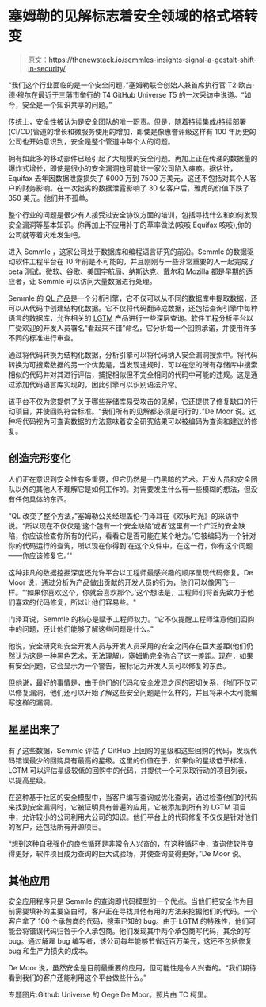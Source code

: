 # 塞姆勒的见解标志着安全领域的格式塔转变

> 原文：<https://thenewstack.io/semmles-insights-signal-a-gestalt-shift-in-security/>

“我们这个行业面临的是一个安全问题，”塞姆勒联合创始人兼首席执行官 T2·欧吉·德·穆尔在最近于三藩市举行的 T4 GitHub Universe T5 的一次采访中说道。“如今，安全是一个知识共享的问题。”

传统上，安全性被认为是安全团队的唯一职责。但是，随着持续集成/持续部署(CI/CD)管道的增长和微服务使用的增加，即使是像惠誉评级这样有 100 年历史的公司也开始意识到，安全是整个管道中每个人的问题。

拥有如此多的移动部件已经引起了大规模的安全问题。再加上正在传递的数据量的爆炸式增长，即使是很小的安全漏洞也可能让一家公司陷入瘫痪。据估计，Equifax 去年因数据泄露损失了 6000 万到 7500 万美元，这还不包括对其个人客户的财务影响。在一次拙劣的数据泄露影响了 30 亿客户后，雅虎的价值下跌了 350 美元。他们并不孤单。

整个行业的问题是很少有人接受过安全协议方面的培训，包括寻找什么和如何发现安全漏洞等基本知识。你再加上不应用补丁的草率做法(咳咳 Equifax 咳咳),你的公司就等着灾难发生吧。

进入 Semmle ，这家公司处于数据库和编程语言研究的前沿。Semmle 的数据驱动软件工程平台在 10 年前是不可能的，并且刚刚与一些非常重要的人一起完成了 beta 测试。微软、谷歌、美国宇航局、纳斯达克、戴尔和 Mozilla 都是早期的适应者，让 Semmle 可以访问大量数据进行处理。

Semmle 的 [QL 产品](https://semmle.com/ql)是一个分析引擎，它不仅可以从不同的数据库中提取数据，还可以从代码中创建结构化数据。它不仅将代码翻译成数据，还包括查询引擎中每种语言的数据库，允许相关的 [LGTM](https://semmle.com/lgtm) 产品进行一些深层查询。软件工程分析平台以广受欢迎的开发人员署名“看起来不错”命名，它分析每一个回购承诺，并使用许多不同的标准进行审查。

通过将代码转换为结构化数据，分析引擎可以将代码纳入安全漏洞搜索中。将代码转换为可搜索数据的另一个优势是，当发现违规时，可以在您的所有存储库中搜索相似的代码并对其进行评估，捕捉相似但不完全相同的代码中可能的违规。这是通过添加代码语言库实现的，因此引擎可以识别语法异常。

该平台不仅为您提供了关于哪些存储库易受攻击的见解，它还提供了修复缺口的行动项目，并使回购符合标准。“我们所有的见解都必须是可行的，”De Moor 说。这种将代码视为可查询数据的方法意味着安全研究结果可以被编码为查询和建议的修复。

## 创造完形变化

人们正在意识到安全性有多重要，但它仍然是一门黑暗的艺术。开发人员和安全团队以外的其他人不理解它是如何工作的。对需要发生什么有一些模糊的想法，但没有任何具体的东西。

“QL 改变了整个方法，”塞姆勒公关经理盖伦·门泽耳在《欢乐时光》的采访中说。“所以现在不仅仅是‘这个包有一个安全缺陷’或者‘这里有一个广泛的安全缺陷，你应该检查你所有的代码，看看它是否可能在某个地方。’它被编码为一个针对你的代码运行的查询，所以现在你得到‘在这个文件中，在这一行，你有这个问题——你应该修复它。’"

这种非凡的数据挖掘深度还允许平台以工程师最感兴趣的顺序呈现代码修复。De Moor 说，通过分析为产品做出贡献的开发人员的行为，他们可以像网飞一样。“‘如果你喜欢这个，你就会喜欢那个。’这个想法是，工程师们将首先致力于他们喜欢的代码修复，所以让他们容易些。"

门泽耳说，Semmle 的核心是赋予工程师权力。“它不仅提醒工程师注意他们回购中的问题，还让他们能够了解这些问题是什么。”

他说，安全研究和安全开发人员与开发人员采用的安全之间存在巨大差距(他们仍然认为这是一种黑色艺术，无法理解)。塞姆勒完全弥合了这一差距。现在，如果有安全问题，它会显示为一个警告，被标记为开发人员可以修复的东西。

但他说，最好的事情是，由于他们的代码和安全发现之间的密切关系，他们不仅可以修复漏洞，他们还可以开始了解这些安全问题是什么样的，并且将来不太可能编写这样的漏洞。

## 星星出来了

有了这些数据，Semmle 评估了 GitHub 上回购的星级和这些回购的代码，发现代码错误最少的回购具有最高的星级。这里的价值在于，如果你的星级低于标准，LGTM 可以评估星级较低的回购中的代码，并提供一个可采取行动的项目列表，以提高星级。

在这种基于社区的安全模型中，当客户编写查询或优化查询，通过检查他们的代码来找到安全漏洞时，它被证明具有普遍的应用，它被添加到所有的 LGTM 项目中，允许较小的公司利用大公司的知识。他们平台上的代码修复不仅仅是针对他们的客户，还包括所有开源项目。

“想到这种自我强化的良性循环是非常令人兴奋的，在这种循环中，查询使软件变得更好，软件项目成为查询的巨大试验场，并使查询变得更好，”De Moor 说。

## 其他应用

安全应用程序只是 Semmle 的查询即代码模型的一个优点。当他们把安全作为目前需要填补的主要空白时，客户正在寻找其他有用的方法来挖掘他们的代码。一个客户拿了 100 个承包商的代码，搜索已知的 bug。由于 LGTM 的特殊性，他们可能会将错误代码归咎于个人承包商。他们发现其中两个承包商写代码，其余的写 bug。通过解雇 bug 编写者，该公司每年能够节省近百万美元，这还不包括修复 bug 和生产力损失的成本。

De Moor 说，虽然安全是目前最重要的应用，但可能性是令人兴奋的。“我们期待看到我们的客户还能利用这个平台做些什么。”

专题图片:Github Universe 的 Oege De Moor。照片由 TC 柯里。

<svg xmlns:xlink="http://www.w3.org/1999/xlink" viewBox="0 0 68 31" version="1.1"><title>Group</title> <desc>Created with Sketch.</desc></svg>